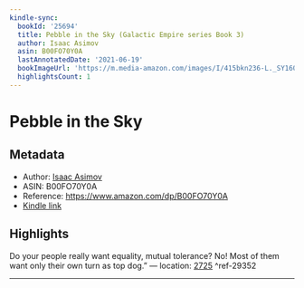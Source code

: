```yaml
---
kindle-sync:
  bookId: '25694'
  title: Pebble in the Sky (Galactic Empire series Book 3)
  author: Isaac Asimov
  asin: B00FO70Y0A
  lastAnnotatedDate: '2021-06-19'
  bookImageUrl: 'https://m.media-amazon.com/images/I/415bkn236-L._SY160.jpg'
  highlightsCount: 1
---
```

# Pebble in the Sky
## Metadata
* Author: [Isaac Asimov](https://www.amazon.comundefined)
* ASIN: B00FO70Y0A
* Reference: https://www.amazon.com/dp/B00FO70Y0A
* [Kindle link](kindle://book?action=open&asin=B00FO70Y0A)

## Highlights
Do your people really want equality, mutual tolerance? No! Most of them want only their own turn as top dog.” — location: [2725](kindle://book?action=open&asin=B00FO70Y0A&location=2725) ^ref-29352

---

